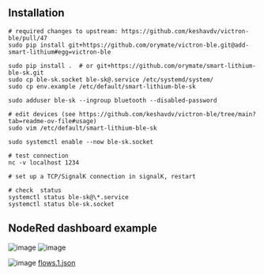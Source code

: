 ## Installation

```
# required changes to upstream: https://github.com/keshavdv/victron-ble/pull/47
sudo pip install git+https://github.com/orymate/victron-ble.git@add-smart-lithium#egg=victron-ble

sudo pip install .  # or git+https://github.com/orymate/smart-lithium-ble-sk.git
sudo cp ble-sk.socket ble-sk@.service /etc/systemd/system/
sudo cp env.example /etc/default/smart-lithium-ble-sk

sudo adduser ble-sk --ingroup bluetooth --disabled-password

# edit devices (see https://github.com/keshavdv/victron-ble/tree/main?tab=readme-ov-file#usage)
sudo vim /etc/default/smart-lithium-ble-sk

sudo systemctl enable --now ble-sk.socket

# test connection
nc -v localhost 1234

# set up a TCP/SignalK connection in signalK, restart

# check  status
systemctl status ble-sk@\*.service
systemctl status ble-sk.socket

```

## NodeRed dashboard example

![image](https://github.com/orymate/smart-lithium-ble-sk/assets/207816/9a06fa2c-c885-4ae9-9e86-0665e4f839e8)
![image](https://github.com/orymate/smart-lithium-ble-sk/assets/207816/6ceb93b6-0682-4c33-9ba0-b2fe5c7dd22c)

![image](https://github.com/orymate/smart-lithium-ble-sk/assets/207816/71d12300-6618-4742-ab38-915aa8f27a31)
[flows.1.json](examples/flows.1.json)
